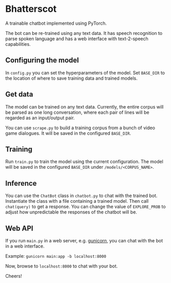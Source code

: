 # Bhatterscot

A trainable chatbot implemented using PyTorch.

The bot can be re-trained using any text data. 
It has speech recognition to parse spoken language and has a web interface with text-2-speech capabilities.

## Configuring the model

In `config.py` you can set the hyperparameters of the model. Set `BASE_DIR` to the location of where to save training data and trained models.

## Get data

The model can be trained on any text data. Currently, the entire corpus will be parsed as one long conversation, where each pair of lines will be regarded as an input/output pair.

You can use `scrape.py` to build a training corpus from a bunch of video game dialogues. It will be saved in the configured `BASE_DIR`.

## Training

Run `train.py` to train the model using the current configuration. The model will be saved in the configured `BASE_DIR` under `/models/<CORPUS_NAME>`.

## Inference

You can use the `ChatBot` class in `chatbot.py` to chat with the trained bot. Instantiate the class with a file containing a trained model. Then call `chat(query)` to get a response. You can change the value of `EXPLORE_PROB` to adjust how unpredictable the responses of the chatbot will be.

## Web API

If you run `main.py` in a web server, e.g. [gunicorn](https://gunicorn.org/), you can chat with the bot in a web interface.

Example: `gunicorn main:app -b localhost:8000`

Now, browse to `localhost:8000` to chat with your bot.

Cheers!
